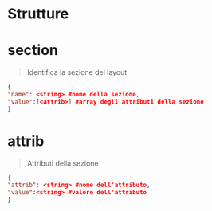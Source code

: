 # Strutture

# section
> Identifica la sezione del layout

```json
{
"name": <string> #nome della sezione,
"value":[<attrib>] #array degli attributi della sezione
}
```

# attrib
> Attributi della sezione

```json
{
"attrib": <string> #nome dell'attributo,
"value":<string> #valore dell'attributo
}
```


